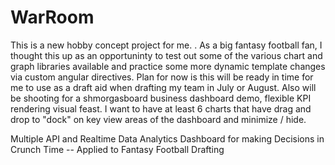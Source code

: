 # WarRoom
This is a new hobby concept project for me. . As a big fantasy football fan, I thought this up as an opportuninty
to test out some of the various chart and graph libraries available and practice some more dynamic template changes
via custom angular directives. Plan for now is this will be ready in time for me to use as a draft aid when drafting my team 
in July or August. Also will be shooting for a shmorgasboard business dashboard demo, flexible KPI rendering visual feast.
I want to have at least 6 charts that have drag and drop to "dock" on key view areas of the dashboard and minimize / hide.

Multiple API and Realtime Data Analytics Dashboard for making Decisions in Crunch Time -- Applied to Fantasy Football Drafting
